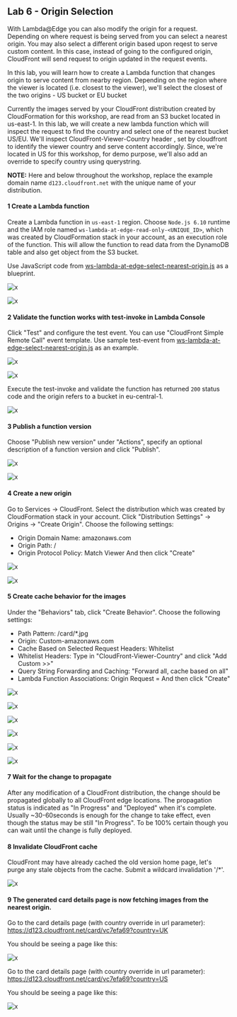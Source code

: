 ## Lab 6 - Origin Selection

With Lambda@Edge you can also modify the origin for a request. Depending on where request is being served from you can select a nearest origin. You may also select a different origin based upon reqest to serve custom content. In this case, instead of going to the configured origin, CloudFront will send request to origin updated in the request events.

In this lab, you will learn how to create a Lambda function that changes origin to serve content from nearby region. Depending on the region where the viewer is located (i.e. closest to the viewer), we'll select the closest of the two origins - US bucket or EU bucket

Currently the images served by your CloudFront distribution created by CloudFormation for this workshop, are read from an S3 bucket located in us-east-1.
In this lab, we will create a new lambda function which will inspect the request to find the country and select one of the nearest bucket US/EU. We'll inspect CloudFront-Viewer-Country header , set by cloudfront to identify the viewer country and serve content accordingly. Since, we're located in US for this workshop, for demo purpose, we'll also add an override to specify country using querystring.

**NOTE:** Here and below throughout the workshop, replace the example domain name `d123.cloudfront.net` with the unique name of your distribution.

#### 1 Create a Lambda function

Create a Lambda function in `us-east-1` region. Choose `Node.js 6.10` runtime and the IAM role named `ws-lambda-at-edge-read-only-<UNIQUE_ID>`, which was created by CloudFormation stack in your account, as an execution role of the function. This will allow the function to read data from the DynamoDB table and also get object from the S3 bucket.

Use JavaScript code from [ws-lambda-at-edge-select-nearest-origin.js](./ws-lambda-at-edge-select-nearest-origin.js) as a blueprint.

![x](./img/pic-1-create-function-select-nearest-origin.png)

![x](./img/pic-1-create-function-select-nearest-origin2.png)

#### 2 Validate the function works with test-invoke in Lambda Console

Click "Test" and configure the test event. You can use "CloudFront Simple Remote Call" event template. Use sample test-event from [ws-lambda-at-edge-select-nearest-origin.js](./ws-lambda-at-edge-select-nearest-origin.js) as an example.

![x](./img/pic-2-configure-test-event.png)

![x](./img/pic-2-configure-test-event2.png)

Execute the test-invoke and validate the function has returned `200` status code and the origin refers to a bucket in eu-central-1.

![x](./img/pic-3-test-invoke-select-nearest-origin.png)

#### 3 Publish a function version

Choose "Publish new version" under "Actions", specify an optional description of a function version and click "Publish".

![x](./img/pic-4-publish-function-version.png)

![x](./img/pic-4-publish-function-version2.png)

#### 4 Create a new origin

Go to Services -> CloudFront. Select the distribution which was created by CloudFormation stack in your account. Click "Distribution Settings" -> Origins -> "Create Origin".  Choose the following settings:
* Origin Domain Name: amazonaws.com
* Origin Path: /
* Origin Protocol Policy: Match Viewer
And then click "Create"

![x](./img/pic-5-create-new-origin.png)

![x](./img/pic-5-create-new-origin2.png)

#### 5 Create cache behavior for the images 

Under the "Behaviors" tab, click "Create Behavior". Choose the following settings:
* Path Pattern: /card/*.jpg
* Origin: Custom-amazonaws.com
* Cache Based on Selected Request Headers: Whitelist
* Whitelist Headers: Type in "CloudFront-Viewer-Country" and click "Add Custom >>"
* Query String Forwarding and Caching: "Forward all, cache based on all"
* Lambda Function Associations: Origin Request = <lambda version ARN from the previous step>
And then click "Create"

![x](./img/pic-6-create-new-cachebehavior.png)

![x](./img/pic-6-create-new-cachebehavior2.png)

![x](./img/pic-6-create-new-cachebehavior3.png)

![x](./img/pic-6-create-new-cachebehavior4.png)

![x](./img/pic-6-create-new-cachebehavior5.png)

![x](./img/pic-6-create-new-cachebehavior6.png)

#### 7 Wait for the change to propagate

After any modification of a CloudFront distribution, the change should be propagated globally to all CloudFront edge locations. The propagation status is indicated as "In Progress" and "Deployed" when it's complete. Usually ~30-60seconds is enough for the change to take effect, even though the status may be still "In Progress". To be 100% certain though you can wait until the change is fully deployed.

#### 8 Invalidate CloudFront cache

CloudFront may have already cached the old version home page, let's purge any stale objects from the cache. Submit a wildcard invalidation '/*'.

![x](./img/pic-7-invalidate.png)

#### 9 The generated card details page is now fetching images from the nearest origin.

Go to the card details page (with country override in url parameter):  
https://d123.cloudfront.net/card/vc7efa69?country=UK  

You should be seeing a page like this:

![x](./img/pic-8-load-from-eu.png)

Go to the card details page (with country override in url parameter):  
https://d123.cloudfront.net/card/vc7efa69?country=US  

You should be seeing a page like this:

![x](./img/pic-9-load-from-us.png)

